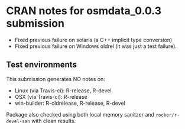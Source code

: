# CRAN notes for osmdata_0.0.3 submission

* Fixed previous failure on solaris (a C++ implicit type conversion)
* Fixed previous failure on Windows oldrel (it was just a test failure).

## Test environments

This submission generates NO notes on:
* Linux (via Travis-ci): R-release, R-devel
* OSX (via Travis-ci): R-release
* win-builder: R-oldrelease, R-release, R-devel

Package also checked using both local memory sanitzer and `rocker/r-devel-san`
with clean results. 
